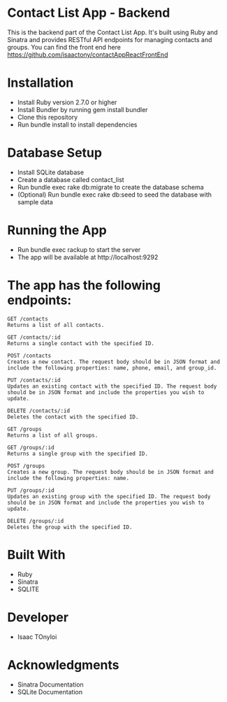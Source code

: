 # Contact List App - Backend
This is the backend part of the Contact List App. It's built using Ruby and Sinatra and provides RESTful API endpoints for managing contacts and groups.
You can find the front end here https://github.com/isaactony/contactAppReactFrontEnd

# Installation
- Install Ruby version 2.7.0 or higher
- Install Bundler by running gem install bundler
- Clone this repository
- Run bundle install to install dependencies

# Database Setup
- Install SQLite database
- Create a database called contact_list
- Run bundle exec rake db:migrate to create the database schema
- (Optional) Run bundle exec rake db:seed to seed the database with sample data

# Running the App
- Run bundle exec rackup to start the server
- The app will be available at http://localhost:9292


# The app has the following endpoints:

```
GET /contacts
Returns a list of all contacts.

GET /contacts/:id
Returns a single contact with the specified ID.

POST /contacts
Creates a new contact. The request body should be in JSON format and include the following properties: name, phone, email, and group_id.

PUT /contacts/:id
Updates an existing contact with the specified ID. The request body should be in JSON format and include the properties you wish to update.

DELETE /contacts/:id
Deletes the contact with the specified ID.

GET /groups
Returns a list of all groups.

GET /groups/:id
Returns a single group with the specified ID.

POST /groups
Creates a new group. The request body should be in JSON format and include the following properties: name.

PUT /groups/:id
Updates an existing group with the specified ID. The request body should be in JSON format and include the properties you wish to update.

DELETE /groups/:id
Deletes the group with the specified ID.

```

# Built With
- Ruby
- Sinatra
- SQLITE

# Developer
- Isaac TOnyloi
# Acknowledgments
- Sinatra Documentation
- SQLite Documentation



